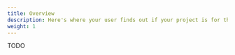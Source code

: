 ```yaml
---
title: Overview
description: Here's where your user finds out if your project is for them.
weight: 1
---
```


TODO

